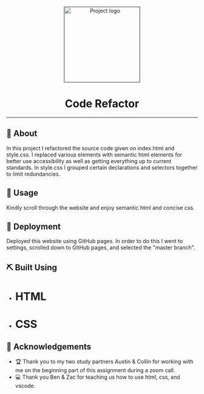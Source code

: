 <p align="center">
  <a href="" rel="noopener">
 <img width=200px height=200px src="https://i.imgur.com/6wj0hh6.jpg" alt="Project logo"></a>
</p>

<h1 align="center">Code Refactor</h1>

---

## 🧐 About <a name = "about"></a>

In this project I refactored the source code given on index.html and style.css. I replaced various elements with semantic html elements for better use accessibility as well as getting everything up to current standards. In style.css I grouped certain declarations and selectors together to limit redundancies.

## 🎈 Usage <a name="usage"></a>

Kindly scroll through the website and enjoy semantic html and concise css.

## 🚀 Deployment <a name = "deployment"></a>

Deployed this website using GitHub pages. In order to do this I went to settings, scrolled down to GitHub pages, and selected the "master branch".

## ⛏️ Built Using <a name = "built_using"></a>

- # HTML
- # CSS

## 🎉 Acknowledgements <a name = "acknowledgement"></a>

- 🏆 Thank you to my two study partners Austin & Collin for working with me on the beginning part of this assignment during a zoom call.
- 💻 Thank you Ben & Zac for teaching us how to use html, css, and vscode.
